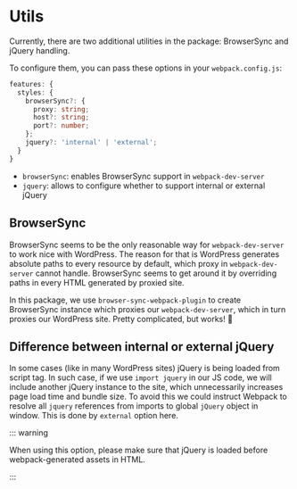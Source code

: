 # Utils

Currently, there are two additional utilities in the package: BrowserSync and
jQuery handling.

To configure them, you can pass these options in your `webpack.config.js`:

```typescript
features: {
  styles: {
    browserSync?: {
      proxy: string;
      host?: string;
      port?: number;
    };
    jquery?: 'internal' | 'external';
  }
}
```

* `browserSync`: enables BrowserSync support in `webpack-dev-server`
* `jquery`: allows to configure whether to support internal or external jQuery

## BrowserSync

BrowserSync seems to be the only reasonable way for `webpack-dev-server` to work
nice with WordPress. The reason for that is WordPress generates absolute paths
to every resource by default, which proxy in `webpack-dev-server` cannot handle.
BrowserSync seems to get around it by overriding paths in every HTML generated
by proxied site.

In this package, we use `browser-sync-webpack-plugin` to create BrowserSync
instance which proxies our `webpack-dev-server`, which in turn proxies our
WordPress site. Pretty complicated, but works! :tada:

## Difference between internal or external jQuery

In some cases (like in many WordPress sites) jQuery is being loaded from script
tag. In such case, if we use `import jquery` in our JS code, we will include
another jQuery instance to the site, which unnecessarily increases page load
time and bundle size. To avoid this we could instruct Webpack to resolve all
`jquery` references from imports to global `jQuery` object in window. This is
done by `external` option here.

::: warning

When using this option, please make sure that jQuery is loaded before
webpack-generated assets in HTML.

:::
